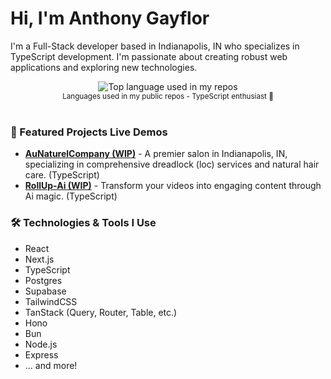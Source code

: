 # Hi, I'm Anthony Gayflor

I'm a Full-Stack developer based in Indianapolis, IN who specializes in TypeScript development. I'm passionate about creating robust web applications and exploring new technologies.

<div align="center">
  <img width="" src="https://github-readme-stats.vercel.app/api/top-langs/?username=anthonyg56&layout=compact&hide_title=1&card_width=300" alt="Top language used in my repos" />
  <br />
  <small>Languages used in my public repos - TypeScript enthusiast 💙</small>
  <br />
  <br />
</div>

### 🚀 Featured Projects Live Demos

*   **[AuNaturelCompany (WIP)](https://au-naturel-company.vercel.app/)** - A premier salon in Indianapolis, IN, specializing in comprehensive dreadlock (loc) services and natural hair care. (TypeScript)
*   **[RollUp-Ai (WIP)](https://rollup-ai.fly.dev)** - Transform your videos into engaging content through Ai magic. (TypeScript)

### 🛠️ Technologies & Tools I Use

- React
- Next.js
- TypeScript
- Postgres
- Supabase
- TailwindCSS
- TanStack (Query, Router, Table, etc.)
- Hono
- Bun
- Node.js
- Express
- ... and more!


